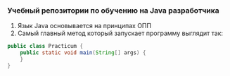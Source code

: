 ### Учебный репозитории по обучению на Java разработчика
1. Язык Java основывается на принципах ОПП
2. Самый главный метод который запускает программу выглядит так:
```Java
public class Practicum {
    public static void main(String[] args) {
    }
}
```

